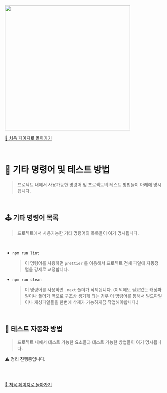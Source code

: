 <img src="https://i.imgur.com/8eykkWY.gif" width="400"/>

[🧲 처음 페이지로 돌아가기](https://github.com/AhaOfficial/next-template)

<br/>

# 🔬 기타 명령어 및 테스트 방법

> 프로젝트 내에서 사용가능한 명령어 및 프로젝트의 테스트 방법들이 아래에 명시됩니다.

<br/>

## 🕹 기타 명령어 목록

> 프로젝트에서 사용가능한 기타 명령어의 목록들이 여기 명시됩니다.

<br/>

- `npm run lint`

  > 이 명령어를 사용하면 `prettier` 를 이용해서 프로젝트 전체 파일에 자동정렬을 강제로 교정합니다.

- `npm run clean`

  > 이 명령어를 사용하면 `.next` 폴더가 삭제됩니다. (이외에도 필요없는 캐싱파일이나 폴더가 앞으로 구조상 생기게 되는 경우 이 명령어를 통해서 빌드파일이나 캐싱파일들을 한번에 삭제가 가능하게끔 작업해야합니다.)

<br/>

## 🧪 테스트 자동화 방법

> 프로젝트 내에서 테스트 가능한 요소들과 테스트 가능한 방법들이 여기 명시됩니다.

⚠️ 정리 진행중입니다.

<br/>

<br/>

[🧲 처음 페이지로 돌아가기](https://github.com/AhaOfficial/next-template)
